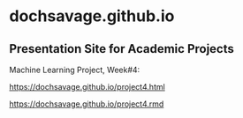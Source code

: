 # dochsavage.github.io
## Presentation Site for Academic Projects

Machine Learning Project, Week#4:

https://dochsavage.github.io/project4.html

https://dochsavage.github.io/project4.rmd
